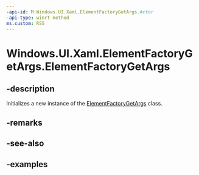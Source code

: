 ```yaml
---
-api-id: M:Windows.UI.Xaml.ElementFactoryGetArgs.#ctor
-api-type: winrt method
ms.custom: RS5
---
```


<!-- Method syntax.
public ElementFactoryGetArgs.ElementFactoryGetArgs()
-->

# Windows.UI.Xaml.ElementFactoryGetArgs.ElementFactoryGetArgs

## -description

Initializes a new instance of the [ElementFactoryGetArgs](elementfactorygetargs.md) class.


## -remarks

## -see-also

## -examples

